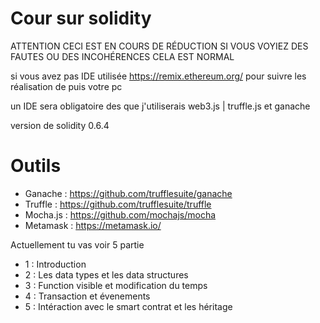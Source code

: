 # Cour sur  solidity

ATTENTION CECI EST EN COURS DE RÉDUCTION SI VOUS VOYIEZ DES FAUTES OU DES INCOHÉRENCES CELA EST NORMAL 

si vous avez pas IDE utilisée https://remix.ethereum.org/ pour suivre les réalisation de puis votre pc

un IDE sera obligatoire des que j'utiliserais web3.js | truffle.js et ganache

version de solidity 0.6.4

# Outils

- Ganache : https://github.com/trufflesuite/ganache
- Truffle : https://github.com/trufflesuite/truffle
- Mocha.js : https://github.com/mochajs/mocha
- Metamask : https://metamask.io/

Actuellement tu vas voir 5 partie

- 1 : Introduction
- 2 : Les data types et les data structures
- 3 : Function visible et modification du temps
- 4 : Transaction et évenements 
- 5 : Intéraction avec le smart contrat et les héritage